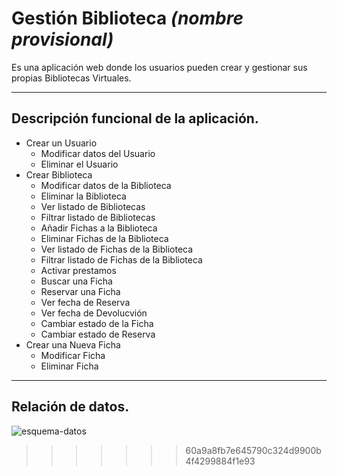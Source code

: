 # Gestión Biblioteca *(nombre provisional)*
Es una aplicación web donde los usuarios pueden crear y gestionar sus propias Bibliotecas Virtuales.
***


## Descripción funcional de la aplicación.
- Crear un Usuario
    - Modificar datos del Usuario
    - Eliminar el Usuario
- Crear Biblioteca
    - Modificar datos de la Biblioteca
    - Eliminar la Biblioteca
    - Ver listado de Bibliotecas
    - Filtrar listado de Bibliotecas
    - Añadir Fichas a la Biblioteca
    - Eliminar Fichas de la Biblioteca
    - Ver listado de Fichas de la Biblioteca
    - Filtrar listado de Fichas de la Biblioteca
    - Activar prestamos
    - Buscar una Ficha
    - Reservar una Ficha
    - Ver fecha de Reserva
    - Ver fecha de Devolucvión
    - Cambiar estado de la Ficha
    - Cambiar estado de Reserva
- Crear una Nueva Ficha
    - Modificar Ficha
    - Eliminar Ficha
***

## Relación de datos.
![esquema-datos](https://user-images.githubusercontent.com/91878984/139833158-3215638d-7be0-4a2f-afa6-1ec504a0d505.png)
>>>>>>> 60a9a8fb7e645790c324d9900b4f4299884f1e93
